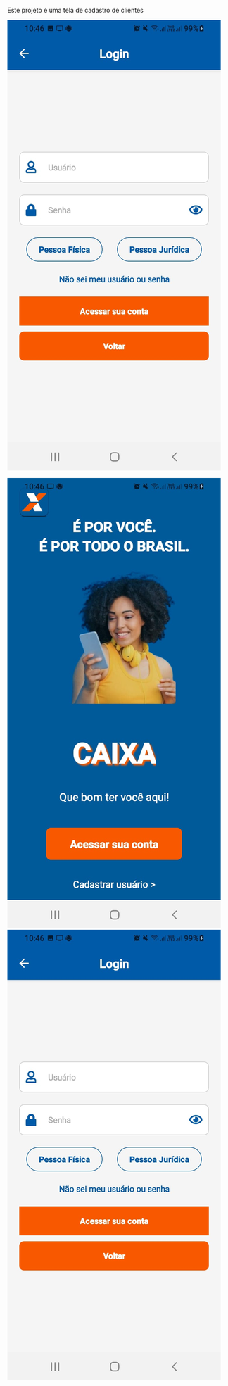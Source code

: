 Este projeto é uma tela de cadastro de clientes 


![Tela 2](./assets/tela2.jpeg)

![Tela 1](./assets/tela1.jpeg)
![Tela 2](./assets/tela2.jpeg)











